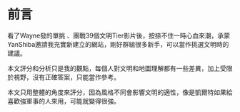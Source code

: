 # 前言

看了Wayne發的單挑 、團戰39個文明Tier影片後，按捺不住一時心血來潮，承蒙YanShiba邀請我充實新建立的網站，剛好群組很多新手，可以當作挑選文明時的建議。

本文評分和分析只是我的觀點，每個人對文明和地圖理解都有一些差異，加上受限於視野，沒有正確答案，只能當作參考。

本文只用整體的角度來評分，因為風格不同會影響文明的適性，像是凱爾特如果給喜歡強軍事的人來用，可能就變得很強。

